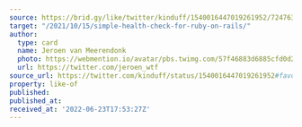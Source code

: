 ```yaml
---
source: https://brid.gy/like/twitter/kinduff/1540016447019261952/724763
target: "/2021/10/15/simple-health-check-for-ruby-on-rails/"
author:
  type: card
  name: Jeroen van Meerendonk
  photo: https://webmention.io/avatar/pbs.twimg.com/57f46883d6885cfd0d22ce6614196f1a063576f129d30bc4a3d3fe6cdf850101.jpg
  url: https://twitter.com/jeroen_wtf
source_url: https://twitter.com/kinduff/status/1540016447019261952#favorited-by-724763
property: like-of
published:
published_at:
received_at: '2022-06-23T17:53:27Z'
---
```


